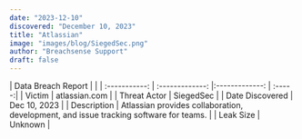 ```yaml
---
date: "2023-12-10"
discovered: "December 10, 2023"
title: "Atlassian"
image: "images/blog/SiegedSec.png"
author: "Breachsense Support"
draft: false
---
```


| Data Breach Report           |              | 
| :-----------: | :-------------:     |:-------------:    | :-----:|
| Victim      | atlassian.com      | 
| Threat Actor      | SiegedSec      | 
| Date Discovered      | Dec 10, 2023      | 
| Description      | Atlassian provides collaboration, development, and issue tracking software for teams.      | 
| Leak Size      | Unknown      | 

